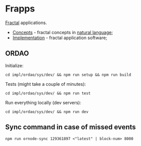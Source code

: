 # Frapps
[Fractal](https://optimystics.io/blog/fractalhistory) applications.

* [Concepts](./concepts/) - fractal concepts in [natural language](https://en.wikipedia.org/wiki/Natural_language);
* [Implementation](./impl/) - fractal application software;

## ORDAO
Initialize:
```
cd impl/ordao/sys/dev/ && npm run setup && npm run build
```

Tests (might take a couple of minutes):
```
cd impl/ordao/sys/dev/ && npm run test
```

Run everything locally (dev servers):
```
cd impl/ordao/sys/dev/ && npm run dev
```

## Sync command in case of missed events
```
npm run ornode-sync 129361897 <"latest" | block-num> 8000
```